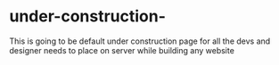 # under-construction-
This is going to be default under construction page for all the devs and designer needs to place on server while building any website
